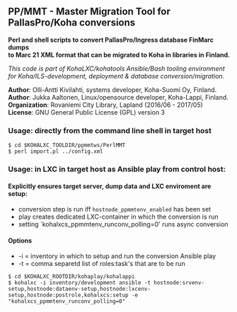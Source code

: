 ## PP/MMT - Master Migration Tool for PallasPro/Koha conversions

**Perl and shell scripts to convert PallasPro/Ingress database FinMarc dumps**<br/>
**to Marc 21 XML format that can be migrated to Koha in libraries in Finland.**<br/>

_This code is part of KohaLXC/kohatools Ansible/Bash tooling environment  
for Koha/ILS-development, deployment & database conversion/migration._ 

**Author**: Olli-Antti Kivilahti, systems developer, Koha-Suomi Oy, Finland.<br/>
**Author**: Jukka Aaltonen, Linux/opensource developer, Koha-Lappi, Finland.<br/>
**Organization**: Rovaniemi City Library, Lapland (2016/06 - 2017/05)<br/>
**License**: GNU General Public License (GPL) version 3

### Usage: directly from the command line shell in target host
```
$ cd $KOHALXC_TOOLDIR/ppmmtws/PerlMMT
$ perl import.pl ../config.xml
```

### Usage: in LXC in target host as Ansible play from control host:
#### Explicitly ensures target server, dump data and LXC enviroment are setup:
* conversion step is run iff `hostnode_ppmmtenv_enabled` has been set
* play creates dedicated LXC-container in which the conversion is run
* setting `kohalxcs_ppmmtenv_runconv_polling=0' runs async conversion
#### Options
* -i = inventory in which to setup and run the conversion Ansible play
* -t = comma separetd list of roles:task's that are to be run
```
$ cd $KOHALXC_ROOTDIR/kohaplay/kohalappi
$ kohalxc -i inventory/development ansible -t hostnode:srvenv-setup,hostnode:dataenv-setup,hostnode:lxcenv-setup,hostnode:postrole,kohalxcs:setup -e "kohalxcs_ppmmtenv_runconv_polling=0"
```
